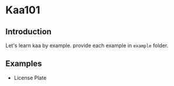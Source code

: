 # Kaa101
## Introduction
Let's learn kaa by example. provide each example in `example` folder.
## Examples
- License Plate
